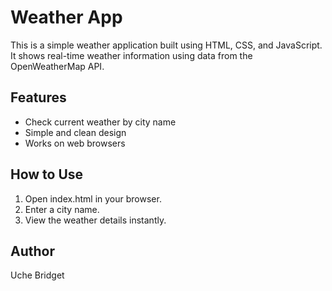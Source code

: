 # Weather App

This is a simple weather application built using HTML, CSS, and JavaScript.  
It shows real-time weather information using data from the OpenWeatherMap API.

## Features
- Check current weather by city name  
- Simple and clean design  
- Works on web browsers  

## How to Use
1. Open index.html in your browser.  
2. Enter a city name.  
3. View the weather details instantly.  

## Author
Uche Bridget